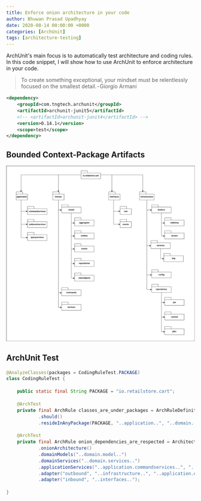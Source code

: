 ```yaml
---
title: Enforce onion architecture in your code
author: Bhuwan Prasad Upadhyay
date: 2020-08-14 00:00:00 +0000
categories: [ArchUnit]
tags: [architecture-testing]
---
```


ArchUnit's main focus is to automatically test architecture and coding rules. In this code snippet, I will show how to use ArchUnit to enforce architecture in your code.

> To create something exceptional, your mindset must be relentlessly focused on the smallest detail. - Giorgio Armani

```xml
<dependency>
    <groupId>com.tngtech.archunit</groupId>
    <artifactId>archunit-junit5</artifactId>
    <!-- <artifactId>archunit-junit4</artifactId> -->
    <version>0.14.1</version>
    <scope>test</scope>
</dependency>
```
## Bounded Context-Package Artifacts

![](/assets/images/enforce-archx-in-testing.png)

## ArchUnit Test
```java
@AnalyzeClasses(packages = CodingRuleTest.PACKAGE)
class CodingRuleTest {

    public static final String PACKAGE = "io.retailstore.cart";

    @ArchTest
    private final ArchRule classes_are_under_packages = ArchRuleDefinition.classes()
            .should()
            .resideInAnyPackage(PACKAGE, "..application..", "..domain..", "..infrastructure..", "..interfaces..");

    @ArchTest
    private final ArchRule onion_dependencies_are_respected = Architectures
            .onionArchitecture()
            .domainModels("..domain.model..")
            .domainServices("..domain.services..")
            .applicationServices("..application.commandservices..", "..application.queryservices..")
            .adapter("outbound", "..infrastructure..", "..application.outboundservices..")
            .adapter("inbound", "..interfaces..");

}

```
